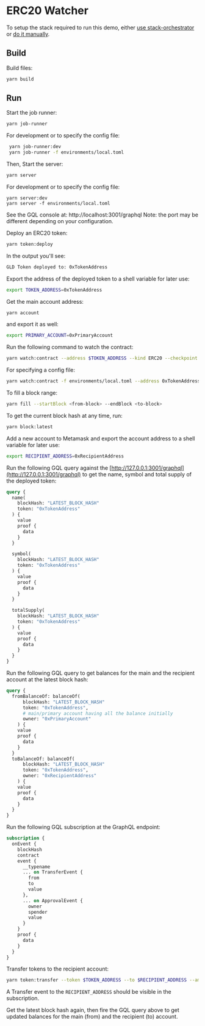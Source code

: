 # ERC20 Watcher

To setup the stack required to run this demo, either [use stack-orchestrator](https://github.com/cerc-io/stack-orchestrator) or [do it manually](../../docs/README.md).

## Build 

Build files:

```bash
yarn build
```

## Run 
  
Start the job runner:

```bash
yarn job-runner
```

For development or to specify the config file:
```bash
 yarn job-runner:dev
 yarn job-runner -f environments/local.toml
```

Then, Start the server:

```bash
yarn server
```

For development or to specify the config file:
```basj
yarn server:dev
yarn server -f environments/local.toml
```

See the GQL console at: http://localhost:3001/graphql
Note: the port may be different depending on your configuration.

Deploy an ERC20 token:

```bash
yarn token:deploy
```
In the output you'll see:

```bash
GLD Token deployed to: 0xTokenAddress
```
  
Export the address of the deployed token to a shell variable for later use:

```bash
export TOKEN_ADDRESS=0xTokenAddress
```

Get the main account address:
```bash
yarn account
```

and export it as well:

```bash
export PRIMARY_ACCOUNT=0xPrimaryAccount
```

Run the following command to watch the contract:

```bash
yarn watch:contract --address $TOKEN_ADDRESS --kind ERC20 --checkpoint false
```

For specifying a config file:
```bash
yarn watch:contract -f environments/local.toml --address 0xTokenAddress --kind ERC20 --checkpoint false
```

To fill a block range:

```bash
yarn fill --startBlock <from-block> --endBlock <to-block>
```

To get the current block hash at any time, run:

```bash
yarn block:latest
```

Add a new account to Metamask and export the account address to a shell variable for later use:

```bash
export RECIPIENT_ADDRESS=0xRecipientAddress
```

Run the following GQL query against the [http://127.0.0.1:3001/graphql](http://127.0.0.1:3001/graphql) to get the name, symbol and total supply of the deployed token:

```graphql
query {
  name(
    blockHash: "LATEST_BLOCK_HASH"
    token: "0xTokenAddress"
  ) {
    value
    proof {
      data
    }
  }

  symbol(
    blockHash: "LATEST_BLOCK_HASH"
    token: "0xTokenAddress"
  ) {
    value
    proof {
      data
    }
  }

  totalSupply(
    blockHash: "LATEST_BLOCK_HASH"
    token: "0xTokenAddress"
  ) {
    value
    proof {
      data
    }
  }
}
```

Run the following GQL query to get balances for the main and the recipient account at the latest block hash:

```graphql
query {
  fromBalanceOf: balanceOf(
      blockHash: "LATEST_BLOCK_HASH"
      token: "0xTokenAddress",
      # main/primary account having all the balance initially
      owner: "0xPrimaryAccount"
    ) {
    value
    proof {
      data
    }
  }
  toBalanceOf: balanceOf(
      blockHash: "LATEST_BLOCK_HASH"
      token: "0xTokenAddress",
      owner: "0xRecipientAddress"
    ) {
    value
    proof {
      data
    }
  }
}
```

Run the following GQL subscription at the GraphQL endpoint:

```graphql
subscription {
  onEvent {
    blockHash
    contract
    event {
      __typename
      ... on TransferEvent {
        from
        to
        value
      },
      ... on ApprovalEvent {
        owner
        spender
        value
      }
    }
    proof {
      data
    }
  }
}
```

Transfer tokens to the recipient account:

```bash
yarn token:transfer --token $TOKEN_ADDRESS --to $RECIPIENT_ADDRESS --amount 100
```

A Transfer event to the `RECIPIENT_ADDRESS` should be visible in the subscription.

Get the latest block hash again, then fire the GQL query above to get updated balances for the main (from) and the recipient (to) account.
